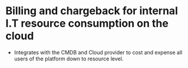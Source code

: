 # Billing and chargeback for internal I.T resource consumption on the cloud

* Integrates with the CMDB and Cloud provider to cost and expense all users of the platform down to resource level.

